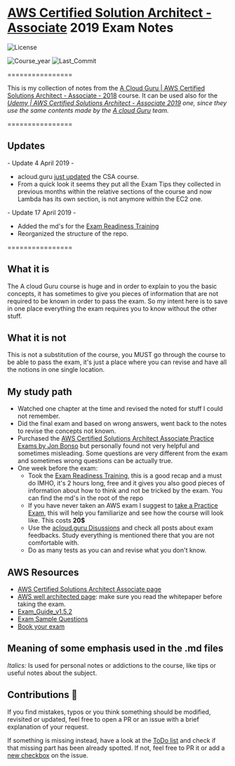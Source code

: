 # [AWS Certified Solution Architect - Associate](https://aws.amazon.com/training/path-architecting/) 2019 Exam Notes

![License](https://img.shields.io/github/license/AlessioCasco/AWS-CSA-2019-study-notes.svg)

![Course_year](https://img.shields.io/badge/Course%20Year-2019-brightgreen.svg)
![Last_Commit](https://img.shields.io/github/last-commit/AlessioCasco/AWS-CSA-2019-study-notes.svg)

================

This is my collection of notes from the
[A Cloud Guru | AWS Certified Solutions Architect - Associate - 2018](https://acloud.guru/learn/aws-certified-solutions-architect-associate-2018) course.
It can be used also for the
_[Udemy | AWS Certified Solutions Architect - Associate 2019](https://www.udemy.com/aws-certified-solutions-architect-associate/) one, since they use the same contents made by the [A cloud Guru](https://acloud.guru/) team._

================

## Updates

\- Update 4 April 2019 -

* acloud.guru [just updated](https://info.acloud.guru/resources/whats-new-april-2019) the CSA course.
* From a quick look it seems they put all the Exam Tips they collected in previous months within the relative sections of the course and now Lambda has its own section, is not anymore within the EC2 one.

\- Update 17 April 2019 -

* Added the md's for the [Exam Readiness Training](https://www.aws.training/learningobject/curriculum?id=20685)
* Reorganized the structure of the repo.

================

## What it is

The A cloud Guru course is huge and in order to explain to you the basic concepts, it has sometimes to give you pieces of information that are not required to be known in order to pass the exam. So my intent here is to save in one place everything the exam requires you to know without the other stuff.

## What it is not

This is not a substitution of the course, you MUST go through the course to be able to pass the exam, it's just a place where you can revise and have all the notions in one single location.

## My study path

* Watched one chapter at the time and revised the noted for stuff I could not remember.
* Did the final exam and based on wrong answers, went back to the notes to revise the concepts not known.
* Purchased the [AWS Certified Solutions Architect Associate Practice Exams by Jon Bonso](https://www.udemy.com/aws-certified-solutions-architect-associate-amazon-practice-exams) but personally found not very helpful and sometimes misleading. Some questions are very different from the exam and sometimes wrong questions can be actually true.
* One week before the exam:
  * Took the [Exam Readiness Training](https://www.aws.training/learningobject/curriculum?id=20685), this is a good recap and a must do IMHO, it's 2 hours long, free and it gives you also good pieces of information about how to think and not be tricked by the exam. You can find the md's in the root of the repo
  * If you have never taken an AWS exam I suggest to [take a Practice Exam](https://www.aws.training/certification?src=cert-prep), this will help you familiarize and see how the course will look like. This costs **20$**
  * Use the [acloud.guru Disussions](https://acloud.guru/forums/aws-certified-solutions-architect-associate-2019/recent?p=1) and check all posts about exam feedbacks. Study everything is mentioned there that you are not comfortable with.
  * Do as many tests as you can and revise what you don't know.

## AWS Resources

* [AWS Certified Solutions Architect Associate page](https://aws.amazon.com/certification/certified-solutions-architect-associate/)
* [AWS well architected page](https://aws.amazon.com/architecture/well-architected/): make sure you read the whitepaper before taking the exam.
* [Exam_Guide_v1.5.2](https://d1.awsstatic.com/training-and-certification/docs-sa-assoc/AWS_Certified_Solutions_Architect_Associate_Feb_2018_%20Exam_Guide_v1.5.2.pdf)
* [Exam Sample Questions](https://d1.awsstatic.com/training-and-certification/docs/AWS_Certified_Solutions_Architect_Associate_Sample_Questions.pdf)
* [Book your exam](https://www.aws.training/Certification)

## Meaning of some emphasis used in the .md files

_Italics:_ Is used for personal notes or addictions to the course, like tips or useful notes about the subject.

## Contributions 🙏

If you find mistakes, typos or you think something should be modified, revisited or updated, feel free to open a PR or an issue with a brief explanation of your request.

If something is missing instead, have a look at the [ToDo list](https://github.com/AlessioCasco/AWS-CSA-2019-study-notes/issues/4#issue-431706704) and check if that missing part has been already spotted. If not, feel free to PR it or add a [new checkbox](https://help.github.com/en/articles/about-task-lists#creating-task-lists) on the issue.